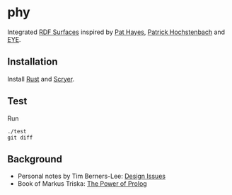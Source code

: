 # phy

Integrated [RDF Surfaces](https://w3c-cg.github.io/rdfsurfaces/) inspired by
[Pat Hayes](https://en.wikipedia.org/wiki/Pat_Hayes), [Patrick Hochstenbach](https://patrickhochstenbach.net/) and [EYE](https://eyereasoner.github.io/eye/).

## Installation

Install [Rust](https://www.rust-lang.org/tools/install) and [Scryer](https://github.com/mthom/scryer-prolog#installing-scryer-prolog).

## Test
Run
```
./test
git diff
```
## Background

- Personal notes by Tim Berners-Lee: [Design Issues](https://www.w3.org/DesignIssues/)
- Book of Markus Triska: [The Power of Prolog](https://www.metalevel.at/prolog)
